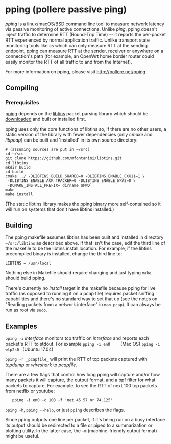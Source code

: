 # pping (pollere passive ping)

_pping_ is a linux/macOS/BSD command line tool to measure network
latency via passive monitoring of active connections.  Unlike _ping_,
pping doesn't inject traffic to determine RTT (Round-Trip Time) -- it
reports the per-packet RTT experienced by normal application traffic.
Unlike transport state monitoring tools like _ss_ which can only measure
RTT at the sending endpoint, pping can measure RTT at the sender,
receiver or anywhere on a connection's path (for example, an OpenWrt
home border router could easily monitor the RTT of all traffic to and
from the Internet).

For more information on pping, please visit http://pollere.net/pping

## Compiling ##

### Prerequisites

[pping](https://github.com/pollere/pping/) depends on
the [libtins](http://libtins.github.io/) packet parsing library
which should be [downloaded](http://libtins.github.io/download/) and
built or installed first.

pping uses only the core functions of libtins so, if there are no other
users, a static version of the library with fewer dependencies
(only _cmake_ and _libpcap_) can be built and 'installed' in its own
source directory:
```Shell
# (assuming sources are put in ~/src)
cd ~/src
git clone https://github.com/mfontanini/libtins.git
cd libtins
mkdir build
cd build
cmake ../ -DLIBTINS_BUILD_SHARED=0 -DLIBTINS_ENABLE_CXX11=1 \
 -DLIBTINS_ENABLE_ACK_TRACKER=0 -DLIBTINS_ENABLE_WPA2=0 \
 -DCMAKE_INSTALL_PREFIX=`dirname $PWD`
make
make install
```
(The static libtins library makes the pping binary more self-contained
so it will run on systems that don't have libtins installed.)

## Building

The pping makefile assumes libtins has been built and installed in
directory `~/src/libtins` as described above. If that isn't the case,
edit the third line of the makefile to be the libtins install location.
For example, if the libtins precompiled binary is installed, change the
third line to:
```Shell
LIBTINS = /usr/local
```
Nothing else in Makefile should require changing and just typing `make`
should build pping.

There's currently no _install_ target in the makefile because pping
for live traffic (as opposed to running it on a pcap file)
requires packet sniffing capabilities and there's no standard way
to set that up (see the notes on "Reading packets from a network
interface" in `man pcap`). It can always be run as root via `sudo`.

## Examples ##

`pping -i` _interface_ monitors tcp traffic on _interface_ and reports
each packet's RTT to stdout. For example
   `pping -i en0    ` (Mac OS)
   `pping -i wlp2s0 ` (Ubuntu 17.04)

`pping -r _pcapfile_` will print the RTT of tcp packets captured
with _tcpdump_ or _wireshark_ to _pcapfile_.

There are a few flags that control how long pping will capture and/or how
many packets it will capture, the output format, and a bpf filter for
what packets to capture. For example, to see the RTT of next 100
tcp packets from netflix or youtube:
```Shell
   pping -i en0 -c 100 -f 'net 45.57 or 74.125'
```
`pping -h`, `pping --help`, or just `pping` describes the flags.

Since pping outputs one line per packet, if it's being run on a busy
interface its output should be redirected to a file or piped to a
summarization or plotting utility. In the latter case, the `-m`
(machine-friendly output format) might be useful.
